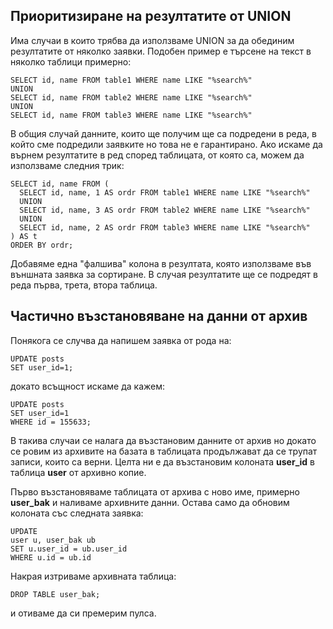 ## Приоритизиране на резултатите от UNION

Има случаи в които трябва да използваме UNION за да обединим резултатите от няколко заявки. Подобен пример е търсене на текст в няколко таблици примерно:

~~~ {.sql}
SELECT id, name FROM table1 WHERE name LIKE "%search%"
UNION
SELECT id, name FROM table2 WHERE name LIKE "%search%"
UNION
SELECT id, name FROM table3 WHERE name LIKE "%search%"
~~~

В общия случай данните, които ще получим ще са подредени в реда, в който сме подредили заявките но това не е гарантирано. Ако искаме да върнем резултатите в ред според таблицата, от която са, можем да използваме следния трик:

~~~ {.sql}
SELECT id, name FROM (
  SELECT id, name, 1 AS ordr FROM table1 WHERE name LIKE "%search%"
  UNION
  SELECT id, name, 3 AS ordr FROM table2 WHERE name LIKE "%search%"
  UNION
  SELECT id, name, 2 AS ordr FROM table3 WHERE name LIKE "%search%"
) AS t 
ORDER BY ordr;
~~~

Добавяме една "фалшива" колона в резултата, която използваме във външната заявка за сортиране. В случая резултатите ще се подредят в реда първа, трета, втора таблица.

## Частично възстановяване на данни от архив

Понякога се случва да напишем заявка от рода на:

~~~ {.sql}
UPDATE posts 
SET user_id=1;
~~~

докато всъщност искаме да кажем:

~~~ {.sql}
UPDATE posts 
SET user_id=1
WHERE id = 155633;
~~~

В такива случаи се налага да възстановим данните от архив но докато се ровим из архивите на базата в таблицата продължават да се трупат записи, които са верни. Целта ни е да възстановим колоната **user_id** в таблица **user** от архивно копие.

Първо възстановяваме таблицата от архива с ново име, примерно **user_bak** и наливаме архивните данни.
Остава само да обновим колоната със следната заявка:

~~~ {.sql}
UPDATE 
user u, user_bak ub
SET u.user_id = ub.user_id
WHERE u.id = ub.id
~~~

Накрая изтриваме архивната таблица:

~~~ {.sql}
DROP TABLE user_bak;
~~~

и отиваме да си премерим пулса.
